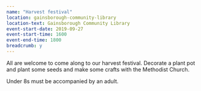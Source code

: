 ```yaml
---
name: "Harvest festival"
location: gainsborough-community-library
location-text: Gainsborough Community Library
event-start-date: 2019-09-27
event-start-time: 1600
event-end-time: 1800
breadcrumb: y
---
```


All are welcome to come along to our harvest festival. Decorate a plant pot and plant some seeds and make some crafts with the Methodist Church.

Under 8s must be accompanied by an adult.
